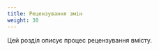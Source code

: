 ```yaml
---
title: Рецензування змін
weight: 30
---
```


<!-- overview -->

Цей розділ описує процес рецензування вмісту.

<!-- body -->
